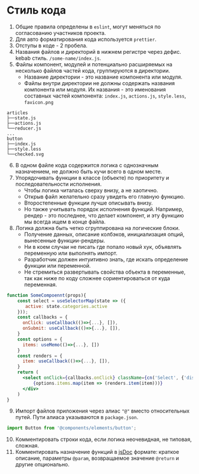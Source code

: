 # Стиль кода

1. Общие правила определены в `eslint`, могут меняться по согласованию участников проекта.
2. Для авто форматирования кода используется `prettier`.
3. Отступы в коде - 2 пробела.
4. Названия файлов и директорий в нижнем регистре через дефис. kebab стиль. `/some-name/index.js`.
5. Файлы компонент, модулей и потенциально расширяемых на несколько файлов частей кода, группируются в директории.
    - Название директории - это название компонента или модуля.
    - Файлы внутри директории не должны содержать названия компонента или модуля. Их названия - это именования составных частей компонента: `index.js`, `actions.js`, `style.less`, `favicon.png`
```
articles
├──state.js
├──actions.js 
└──reducer.js
...
button
├──index.js
├──style.less 
└──checked.svg
```
6. В одном файле кода содержится логика с однозначным назначением, не должно быть кучи всего в одном месте. 
7. Упорядочивать функции в классе (объекте) по приоритету и последовательности исполнения. 
    - Чтобы логика читалась сверху внизу, а не хаотично. 
    - Открыв файл желательно сразу увидеть его главную функцию. 
    - Второстепенные функции лучше описывать внизу. 
    - Но также учитывать порядок исполнения функций. Например, рендер - это последнее, что делает компонент, и эту функцию мы всегда ищем в конце файла.
8. Логика должна быть четко сгруппирована на логические блоки. 
    - Получение данных, описание колбэков, инициализация опций, вынесенные функции-рендеры.
    - Ни в коем случаи не писать где попало новый хук, объявлять переменную или выполнять импорт. 
    - Разработчик должен интуитивно знать, где искать определение функции или переменной.
    - Не стремиться развертывать свойства объекта в переменные, так как ниже по коду сложнее сориентироваться от куда переменная.
```jsx harmony
function SomeCompoennt(props){
    const select = useSelectorMap(state => ({
       active: state.categories.active
    }));
    const callbacks = {
      onClick: useCallback(()=>{...}, []),
      onSubmit: useCallback(()=>{...}, []),
    }
    const options = {
      items: useMemo(()=>{...}, [])
    }
    const renders = {
      item: useCallback(()=>{...}, []),
    }
    return (
      <select onClick={callbacks.onClick} className={cn('Select', {'disabled': props.disabled})}>
          {options.items.map(item => (renders.item(item)))}
      </div>
    )
}
```    
9. Импорт файлов приложения через алиас `"@"` вместо относительных путей. Пути алиаса указываются в `package.json`.
```js
import Button from '@components/elements/button';
```
10. Комментировать строки кода, если логика неочевидная, не типовая, сложная. 
11. Комментировать назначение функций в [jsDoc](https://ru.wikipedia.org/wiki/JSDoc) формате: краткое описание, параметры `@param`, возвращаемое значение `@return` и другие опционально.

